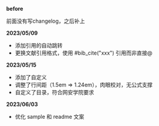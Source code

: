 **before**

前面没有写changelog，之后补上

**2023/05/09**

* 添加引用的自动跳转
* 更换文献引用格式，使用 #bib_cite("xxx") 引用而非直接@

**2023/05/15**

* 添加了自定义
* 调整了行间距（1.5em => 1.24em），肉眼校对，无公式支撑
* 自定义了目录，符合网安学院要求

**2023/06/03**

* 优化 sample 和 readme 文案